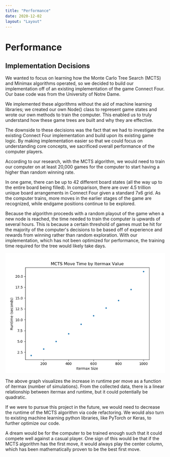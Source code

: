 ```yaml
---
title: "Performance"
date: 2020-12-02
layout: "Layout"
---
```


# Performance

## Implementation Decisions

We wanted to focus on learning how the Monte Carlo Tree Search (MCTS) and Minimax algorithms operated, so we decided to build our implementation off of an existing implementation of the game Connect Four. Our base code was from the University of Notre Dame.

We implemented these algorithms without the aid of machine learning libraries; we created our own Node() class to represent game states and wrote our own methods to train the computer. This enabled us to truly understand how these game trees are built and why they are effective.

The downside to these decisions was the fact that we had to investigate the existing Connect Four implementation and build upon its existing game logic.  By making implementation easier so that we could focus on understanding core concepts, we sacrificed overall performance of the computer players.

According to our research, with the MCTS algorithm, we would need to train our computer on at least 20,000 games for the computer to start having a higher than random winning rate.

In one game, there can be up to 42 different board states (all the way up to the entire board being filled). In comparison, there are over 4.5 trillion unique board arrangements in Connect Four given a standard 7x6 grid.  As the computer trains, more moves in the earlier stages of the game are recognized, while endgame positions continue to be explored.

Because the algorithm proceeds with a random playout of the game when a new node is reached, the time needed to train the computer is upwards of several hours. This is because a certain threshold of games must be hit for the majority of the computer's decisions to be based off of experience and rewards from winning rather than random exploration. With our implementation, which has not been optimized for performance, the training time required for the tree would likely take days.

![graph of runtime per turn as a function of itermax value](./fig/turn_MCTS_runtimes.png)

The above graph visualizes the increase in runtime per move as a function of itermax (number of simulations). From the collected data, there is a linear relationship between itermax and runtime, but it could potentially be quadratic.

If we were to pursue this project in the future, we would need to decrease the runtime of the MCTS algorithm via code refactoring. We would also turn to existing machine learning python libraries, like PyTorch or Keras, to further optimize our code.

A dream would be for the computer to be trained enough such that it could compete well against a casual player. One sign of this would be that if the MCTS algorithm has the first move, it would always play the center column, which has been mathematically proven to be the best first move.
